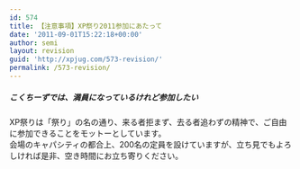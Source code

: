 ```yaml
---
id: 574
title: 【注意事項】XP祭り2011参加にあたって
date: '2011-09-01T15:22:18+00:00'
author: semi
layout: revision
guid: 'http://xpjug.com/573-revision/'
permalink: /573-revision/
---
```


##### こくちーずでは、満員になっているけれど参加したい

XP祭りは「祭り」の名の通り、来る者拒まず、去る者追わずの精神で、ご自由に参加できることをモットーとしています。  
会場のキャパシティの都合上、200名の定員を設けていますが、立ち見でもよろしければ是非、空き時間にお立ち寄りください。